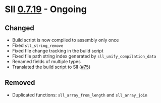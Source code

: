# Sll [0.7.19] - Ongoing

## Changed

- Build script is now compiled to assembly only once
- Fixed `sll_string_remove`
- Fixed file change tracking in the build script
- Fixed file path string index generated by `sll_unify_compilation_data`
- Renamed fields of multiple types
- Translated the build script to Sll ([#75])

## Removed

- Duplicated functions: `sll_array_from_length` and `sll_array_join`

[0.7.19]: https://github.com/sl-lang/sll/compare/sll-v0.7.18...main
[#75]: https://github.com/sl-lang/sll/issues/75
